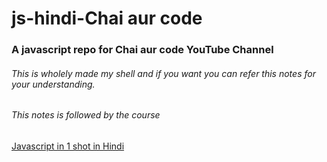 
# js-hindi-Chai aur code

### A javascript repo for Chai aur code YouTube Channel

###### This is wholely made my shell and if you want you can refer this notes for your understanding.

###### This notes is followed by the course 

[Javascript in 1 shot in Hindi](https://youtu.be/sscX432bMZo?si=FjEymO2f1JqYXnKQ)
